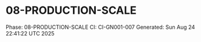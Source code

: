 # 08-PRODUCTION-SCALE
Phase: 08-PRODUCTION-SCALE
CI: CI-GN001-007
Generated: Sun Aug 24 22:41:22 UTC 2025
